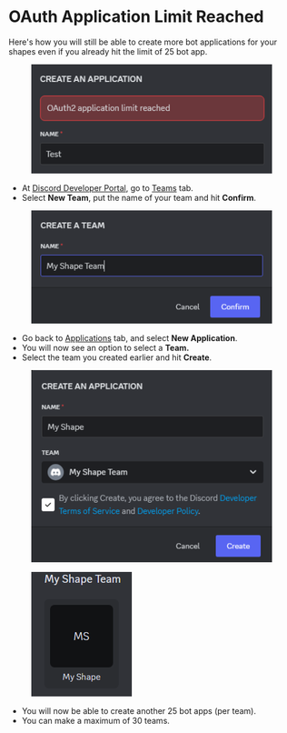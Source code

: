 # OAuth Application Limit Reached

Here's how you will still be able to create more bot applications for your shapes even if you already hit the limit of 25 bot app.

<div align="left">

<figure><img src="../../.gitbook/assets/image (6) (1).png" alt=""><figcaption></figcaption></figure>

</div>

* At [Discord Developer Portal](https://discord.com/developers/teams), go to [Teams](https://discord.com/developers/teams) tab.
* Select **New Team**, put the name of your team and hit **Confirm**.

<div align="left">

<figure><img src="../../.gitbook/assets/image (1) (1) (1) (1).png" alt=""><figcaption></figcaption></figure>

</div>

* Go back to [Applications](https://discord.com/developers/applications) tab, and select **New Application**.
* You will now see an option to select a **Team.**
* Select the team you created earlier and hit **Create**.

<div align="left">

<figure><img src="../../.gitbook/assets/image (2) (1) (1) (1).png" alt=""><figcaption></figcaption></figure>

</div>

<div align="left">

<figure><img src="../../.gitbook/assets/image (4) (1) (1).png" alt=""><figcaption></figcaption></figure>

</div>

* You will now be able to create another 25 bot apps (per team).
* You can make a maximum of 30 teams.
